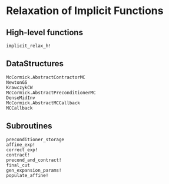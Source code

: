 # Relaxation of Implicit Functions

## High-level functions
```@docs
implicit_relax_h!
```

## DataStructures
```@docs
McCormick.AbstractContractorMC
NewtonGS
KrawczykCW
McCormick.AbstractPreconditionerMC
DenseMidInv
McCormick.AbstractMCCallback
MCCallback
```

## Subroutines
```@docs
preconditioner_storage
affine_exp!
correct_exp!
contract!
precond_and_contract!
final_cut
gen_expansion_params!
populate_affine!
```
